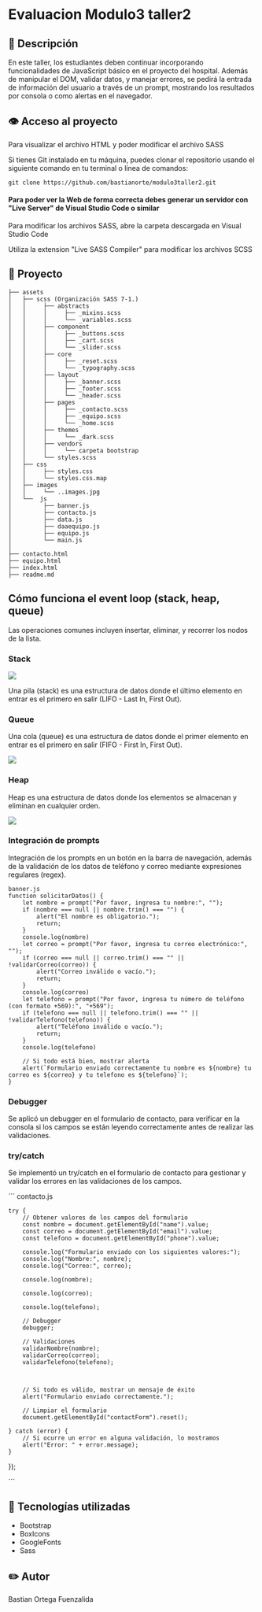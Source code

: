 # Evaluacion Modulo3 taller2

## 📖 Descripción
En este taller, los estudiantes deben continuar incorporando funcionalidades de JavaScript
básico en el proyecto del hospital. Además de manipular el DOM, validar datos, y manejar
errores, se pedirá la entrada de información del usuario a través de un prompt, mostrando los
resultados por consola o como alertas en el navegador.


## 👁️ Acceso al proyecto
  Para visualizar el archivo HTML y poder modificar el archivo SASS

  Si tienes Git instalado en tu máquina, puedes clonar el repositorio usando el siguiente comando en tu terminal o línea de comandos:

  ```
  git clone https://github.com/bastianorte/modulo3taller2.git
  ```

  #### Para poder ver la Web de forma correcta debes generar un servidor con "Live Server" de Visual Studio Code o similar
  
  Para modificar los archivos SASS, abre la carpeta descargada en Visual Studio Code

  Utiliza la extension "Live SASS Compiler" para modificar los archivos SCSS

## 📁 Proyecto 
```
├── assets      
│   ├── scss (Organización SASS 7-1.)
│   │     ├── abstracts
│   │     │     ├── _mixins.scss
│   │     │     └── _variables.scss
│   │     ├── component
│   │     │     ├── _buttons.scss
│   │     │     ├── _cart.scss
│   │     │     └── _slider.scss
│   │     ├── core
│   │     │     ├── _reset.scss
│   │     │     └── _typography.scss
│   │     ├── layout
│   │     │     ├── _banner.scss
│   │     │     ├── _footer.scss
│   │     │     └── _header.scss
│   │     ├── pages
│   │     │     ├── _contacto.scss
│   │     │     ├── _equipo.scss
│   │     │     └── _home.scss
│   │     ├── themes
│   │     │     └── _dark.scss
│   │     ├── vendors
│   │     │     └── carpeta bootstrap
│   │     └── styles.scss
│   ├── css
│   │     ├── styles.css
│   │     └── styles.css.map
│   ├── images
│   │     └── ..images.jpg
│   └──  js    
│         ├── banner.js
│         ├── contacto.js
│         ├── data.js
│         ├── daaequipo.js
│         ├── equipo.js
│         └── main.js       
│
├── contacto.html  
├── equipo.html 
├── index.html 
├── readme.md                  
```

## Cómo funciona el event loop (stack, heap, queue)

Las operaciones comunes incluyen insertar, eliminar, y recorrer los nodos de la lista.

### Stack

<picture>
  <img src="https://github.com/bastianorte/modulo3taller2/blob/main/assets/images/stack.webp">
</picture>

Una pila (stack) es una estructura de datos donde el último elemento en entrar es el primero en
salir (LIFO - Last In, First Out).

### Queue

Una cola (queue) es una estructura de datos donde el primer elemento en entrar es el primero
en salir (FIFO - First In, First Out). 

<picture>
  <img src="https://github.com/bastianorte/modulo3taller2/blob/main/assets/images/queue.webp">
</picture>

### Heap

Heap es una estructura de datos donde los elementos se almacenan y eliminan en cualquier orden.

<picture>
  <img src="https://github.com/bastianorte/modulo3taller2/blob/main/assets/images/heap.webp">
</picture>



### Integración de prompts
Integración de los prompts en un botón en la barra de navegación, además de la validación de los datos de teléfono y correo mediante expresiones regulares (regex).

```
banner.js
function solicitarDatos() {
    let nombre = prompt("Por favor, ingresa tu nombre:", "");
    if (nombre === null || nombre.trim() === "") {
        alert("El nombre es obligatorio.");
        return; 
    }
    console.log(nombre)
    let correo = prompt("Por favor, ingresa tu correo electrónico:", "");
    if (correo === null || correo.trim() === "" || !validarCorreo(correo)) {
        alert("Correo inválido o vacío.");
        return;
    }
    console.log(correo)
    let telefono = prompt("Por favor, ingresa tu número de teléfono (con formato +569):", "+569");
    if (telefono === null || telefono.trim() === "" || !validarTelefono(telefono)) {
        alert("Teléfono inválido o vacío.");
        return;
    }
    console.log(telefono)

    // Si todo está bien, mostrar alerta
    alert(`Formulario enviado correctamente tu nombre es ${nombre} tu correo es ${correo} y tu telefono es ${telefono}`);
}
```

### Debugger
Se aplicó un debugger en el formulario de contacto, para verificar en la consola si los campos se están leyendo correctamente antes de realizar las validaciones.

### try/catch
Se implementó un try/catch en el formulario de contacto para gestionar y validar los errores en las validaciones de los campos.

´´´
contacto.js

    try {
        // Obtener valores de los campos del formulario
        const nombre = document.getElementById("name").value;
        const correo = document.getElementById("email").value;
        const telefono = document.getElementById("phone").value;

        console.log("Formulario enviado con los siguientes valores:");
        console.log("Nombre:", nombre);
        console.log("Correo:", correo);

        console.log(nombre);

        console.log(correo);

        console.log(telefono);
        
        // Debugger 
        debugger; 
        
        // Validaciones
        validarNombre(nombre);
        validarCorreo(correo);
        validarTelefono(telefono);


        
        // Si todo es válido, mostrar un mensaje de éxito
        alert("Formulario enviado correctamente.");

        // Limpiar el formulario
        document.getElementById("contactForm").reset();
        
    } catch (error) {
        // Si ocurre un error en alguna validación, lo mostramos
        alert("Error: " + error.message);
    }
});

´´´

## 🔧 Tecnologías utilizadas
* Bootstrap
* BoxIcons
* GoogleFonts
* Sass


## :pencil2: Autor
Bastian Ortega Fuenzalida